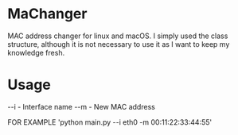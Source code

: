 # MaChanger
 MAC address changer for linux and macOS.
 I simply used the class structure, although it is not necessary to use it as I want to keep my knowledge fresh.
# Usage

 --i  - Interface name
 --m  - New MAC address

  FOR EXAMPLE
 'python main.py --i eth0 -m 00:11:22:33:44:55'

 
 
